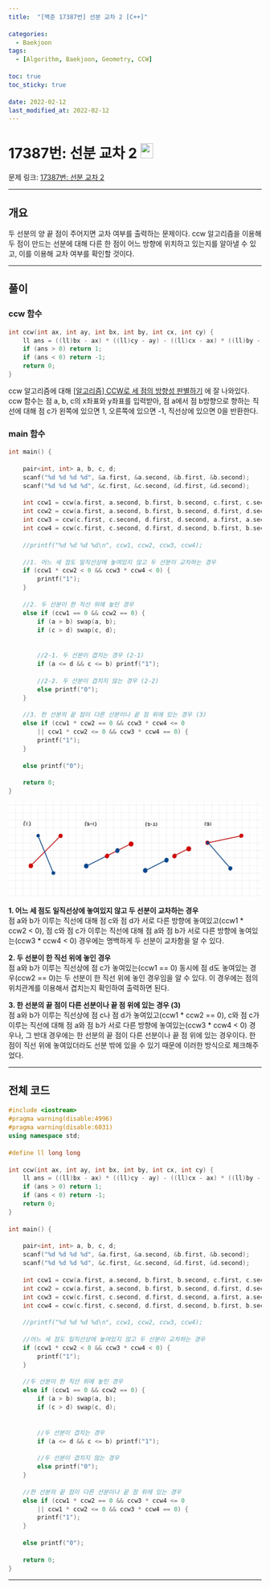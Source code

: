 ```yaml
---
title:  "[백준 17387번] 선분 교차 2 [C++]"

categories:
  - Baekjoon
tags:
  - [Algorithm, Baekjoon, Geometry, CCW]

toc: true
toc_sticky: true
 
date: 2022-02-12
last_modified_at: 2022-02-12
---
```


# 17387번: 선분 교차 2 <img src="https://d2gd6pc034wcta.cloudfront.net/tier/14.svg" width="25" height="30">

문제 링크: [17387번: 선분 교차 2](https://www.acmicpc.net/problem/17387 "bj17387")

***

## __개요__
두 선분의 양 끝 점이 주어지면 교차 여부를 출력하는 문제이다. ccw 알고리즘을 이용해 두 점이 만드는 선분에 대해 다른 한 점이 어느 방향에 위치하고 있는지를 알아낼 수 있고, 이를 이용해 교차 여부를 확인할 것이다.

***

## __풀이__

### __ccw 함수__
```cpp
int ccw(int ax, int ay, int bx, int by, int cx, int cy) {
	ll ans = ((ll)bx - ax) * ((ll)cy - ay) - ((ll)cx - ax) * ((ll)by - ay);
	if (ans > 0) return 1;
	if (ans < 0) return -1;
	return 0;
}
```
ccw 알고리즘에 대해 [[알고리즘] CCW로 세 점의 방향성 판별하기](https://degurii.tistory.com/47) 에 잘 나와있다. ccw 함수는 점 a, b, c의 x좌표와 y좌표를 입력받아, 점 a에서 점 b방향으로 향하는 직선에 대해 점 c가 왼쪽에 있으면 1, 오른쪽에 있으면 -1, 직선상에 있으면 0을 반환한다.


### __main 함수__
```cpp
int main() {

	pair<int, int> a, b, c, d;
	scanf("%d %d %d %d", &a.first, &a.second, &b.first, &b.second);
	scanf("%d %d %d %d", &c.first, &c.second, &d.first, &d.second);

	int ccw1 = ccw(a.first, a.second, b.first, b.second, c.first, c.second);
	int ccw2 = ccw(a.first, a.second, b.first, b.second, d.first, d.second);
	int ccw3 = ccw(c.first, c.second, d.first, d.second, a.first, a.second);
	int ccw4 = ccw(c.first, c.second, d.first, d.second, b.first, b.second);

	//printf("%d %d %d %d\n", ccw1, ccw2, ccw3, ccw4);

	//1. 어느 세 점도 일직선상에 놓여있지 않고 두 선분이 교차하는 경우
	if (ccw1 * ccw2 < 0 && ccw3 * ccw4 < 0) {
		printf("1");
	}

	//2. 두 선분이 한 직선 위에 놓인 경우
	else if (ccw1 == 0 && ccw2 == 0) {
		if (a > b) swap(a, b);
		if (c > d) swap(c, d);


		//2-1. 두 선분이 겹치는 경우 (2-1)
		if (a <= d && c <= b) printf("1");

		//2-2. 두 선분이 겹치지 않는 경우 (2-2)
		else printf("0");
	}

	//3. 한 선분의 끝 점이 다른 선분이나 끝 점 위에 있는 경우 (3)
	else if (ccw1 * ccw2 == 0 && ccw3 * ccw4 <= 0
		|| ccw1 * ccw2 <= 0 && ccw3 * ccw4 == 0) {
		printf("1");
	}

	else printf("0");

	return 0;
}
```

![](/assets/img/boj17387-1.jpg)

__1. 어느 세 점도 일직선상에 놓여있지 않고 두 선분이 교차하는 경우__  
점 a와 b가 이루는 직선에 대해 점 c와 점 d가 서로 다른 방향에 놓여있고(ccw1 * ccw2 < 0), 점 c와 점 c가 이루는 직선에 대해 점 a와 점 b가 서로 다른 방향에 놓여있는(ccw3 * ccw4 < 0) 경우에는 명백하게 두 선분이 교차함을 알 수 있다.

__2. 두 선분이 한 직선 위에 놓인 경우__  
점 a와 b가 이루는 직선상에 점 c가 놓여있는(ccw1 == 0) 동시에 점 d도 놓여있는 경우(ccw2 == 0)는 두 선분이 한 직선 위에 놓인 경우임을 알 수 있다. 이 경우에는 점의 위치관계를 이용해서 겹치는지 확인하여 출력하면 된다.

__3. 한 선분의 끝 점이 다른 선분이나 끝 점 위에 있는 경우 (3)__  
점 a와 b가 이루는 직선상에 점 c나 점 d가 놓여있고(ccw1 * ccw2 == 0), c와 점 c가 이루는 직선에 대해 점 a와 점 b가 서로 다른 방향에 놓여있는(ccw3 * ccw4 < 0) 경우나, 그 반대 경우에는 한 선분의 끝 점이 다른 선분이나 끝 점 위에 있는 경우이다. 한 점이 직선 위에 놓여있더라도 선분 밖에 있을 수 있기 때문에 이러한 방식으로 체크해주었다.

***

## __전체 코드__

```cpp
#include <iostream> 
#pragma warning(disable:4996)
#pragma warning(disable:6031)
using namespace std;

#define ll long long

int ccw(int ax, int ay, int bx, int by, int cx, int cy) {
	ll ans = ((ll)bx - ax) * ((ll)cy - ay) - ((ll)cx - ax) * ((ll)by - ay);
	if (ans > 0) return 1;
	if (ans < 0) return -1;
	return 0;
}

int main() {

	pair<int, int> a, b, c, d;
	scanf("%d %d %d %d", &a.first, &a.second, &b.first, &b.second);
	scanf("%d %d %d %d", &c.first, &c.second, &d.first, &d.second);

	int ccw1 = ccw(a.first, a.second, b.first, b.second, c.first, c.second);
	int ccw2 = ccw(a.first, a.second, b.first, b.second, d.first, d.second);
	int ccw3 = ccw(c.first, c.second, d.first, d.second, a.first, a.second);
	int ccw4 = ccw(c.first, c.second, d.first, d.second, b.first, b.second);

	//printf("%d %d %d %d\n", ccw1, ccw2, ccw3, ccw4);

	//어느 세 점도 일직선상에 놓여있지 않고 두 선분이 교차하는 경우
	if (ccw1 * ccw2 < 0 && ccw3 * ccw4 < 0) {
		printf("1");
	}

	//두 선분이 한 직선 위에 놓인 경우
	else if (ccw1 == 0 && ccw2 == 0) {
		if (a > b) swap(a, b);
		if (c > d) swap(c, d);


		//두 선분이 겹치는 경우
		if (a <= d && c <= b) printf("1");

		//두 선분이 겹치지 않는 경우
		else printf("0");
	}

	//한 선분의 끝 점이 다른 선분이나 끝 점 위에 있는 경우
	else if (ccw1 * ccw2 == 0 && ccw3 * ccw4 <= 0
		|| ccw1 * ccw2 <= 0 && ccw3 * ccw4 == 0) {
		printf("1");
	}

	else printf("0");

	return 0;
}
```

***